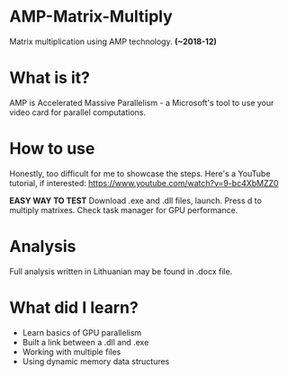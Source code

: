 # AMP-Matrix-Multiply
Matrix multiplication using AMP technology. **(~2018-12)**

# What is it?
AMP is Accelerated Massive Parallelism - a Microsoft's tool to use your video card for parallel computations.

# How to use
Honestly, too difficult for me to showcase the steps. Here's a YouTube tutorial, if interested: https://www.youtube.com/watch?v=9-bc4XbMZZ0


**EASY WAY TO TEST** Download .exe and .dll files, launch. Press d to multiply matrixes. Check task manager for GPU performance.

# Analysis
Full analysis written in Lithuanian may be found in .docx file.

# What did I learn?
  - Learn basics of GPU parallelism
  - Built a link between a .dll and .exe
  - Working with multiple files
  - Using dynamic memory data structures
